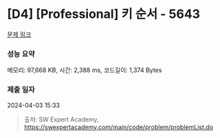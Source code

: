 # [D4] [Professional] 키 순서 - 5643 

[문제 링크](https://swexpertacademy.com/main/code/problem/problemDetail.do?contestProbId=AWXQsLWKd5cDFAUo) 

### 성능 요약

메모리: 97,668 KB, 시간: 2,388 ms, 코드길이: 1,374 Bytes

### 제출 일자

2024-04-03 15:33



> 출처: SW Expert Academy, https://swexpertacademy.com/main/code/problem/problemList.do